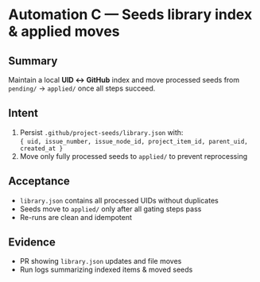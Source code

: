 <!--
title: Automation C — Seeds library index & applied moves
labels: ["ci", "github-admin", "phase-0"]
assignees: []
uid: auto-gh-C
parent_uid: auto-gh-epic
type: chore
status: Todo
priority: P2
target: mvp-0.7.0
area: ci
doc:
pr:

-->

# Automation C — Seeds library index & applied moves

## Summary

Maintain a local **UID ↔ GitHub** index and move processed seeds from `pending/` → `applied/` once all steps succeed.

## Intent

1. Persist `.github/project-seeds/library.json` with:  
   `{ uid, issue_number, issue_node_id, project_item_id, parent_uid, created_at }`
2. Move only fully processed seeds to `applied/` to prevent reprocessing

## Acceptance

- `library.json` contains all processed UIDs without duplicates
- Seeds move to `applied/` only after all gating steps pass
- Re-runs are clean and idempotent

## Evidence

- PR showing `library.json` updates and file moves
- Run logs summarizing indexed items & moved seeds
